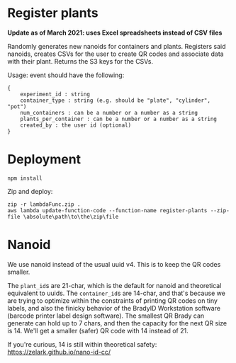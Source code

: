 # Register plants
**Update as of March 2021: uses Excel spreadsheets instead of CSV files**

Randomly generates new nanoids for containers and plants.
Registers said nanoids, creates CSVs for the user to create QR codes
and associate data with their plant. Returns the S3 keys for the
CSVs.

Usage: event should have the following:
```
{
    experiment_id : string
    container_type : string (e.g. should be "plate", "cylinder", "pot")
    num_containers : can be a number or a number as a string
    plants_per_container : can be a number or a number as a string
    created_by : the user id (optional)
}
```

# Deployment
```
npm install
```
Zip and deploy:
```
zip -r lambdaFunc.zip .
aws lambda update-function-code --function-name register-plants --zip-file \absolute\path\to\the\zip\file
```

# Nanoid
We use nanoid instead of the usual uuid v4. This is to keep the QR codes smaller.

The `plant_id`s are 21-char, which is the default for nanoid and theoretical equivalent to uuids. The `container_id`s are 14-char, and that's because we are trying to optimize within the constraints of printing QR codes on tiny labels, and also the finicky behavior of the BradyID Workstation software (barcode printer label design software). The smallest QR Brady can generate can hold up to 7 chars, and then the capacity for the next QR size is 14. We'll get a smaller (safer) QR code with 14 instead of 21. 

If you're curious, 14 is still within theoretical safety: https://zelark.github.io/nano-id-cc/
